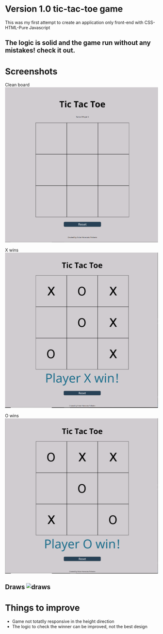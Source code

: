# Version 1.0 tic-tac-toe game

This was my first attempt to create an application only front-end with CSS-HTML-Pure Javascript

The logic is solid and the game run without any mistakes! check it out.
---
# Screenshots

Clean board
![clean board](Screenshots/tic-tac-toe-1.PNG)

X wins
![X wins](Screenshots/tic-tac-toe-2.PNG)

O wins
![O wins](Screenshots/tic-tac-toe-3.PNG)

Draws
![draws](Screenshots/tic)
---
# Things to improve

- Game not totatlly responsive in the height direction
- The logic to check the winner can be improved, not the best design